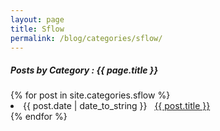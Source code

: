 ```yaml
---
layout: page
title: Sflow
permalink: /blog/categories/sflow/
---
```


<h5> Posts by Category : {{ page.title }} </h5>

<div class="card">
{% for post in site.categories.sflow %}
 <li class="category-posts"><span>{{ post.date | date_to_string }}</span> &nbsp; <a href="{{ post.url }}">{{ post.title }}</a></li>
{% endfor %}
</div>
